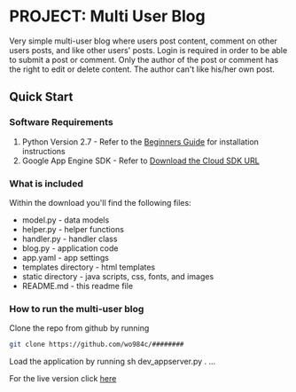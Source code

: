 # PROJECT: Multi User Blog

Very simple multi-user blog where users post content, comment on other users posts, and like other users' posts. Login is required in order to be able to submit a post or comment. Only the author of the post or comment has the right to edit or delete content. The author can't like his/her own post.



## Quick Start
### Software Requirements
1. Python Version 2.7 - Refer to the [Beginners Guide](https://wiki.python.org/moin/BeginnersGuide/Download) for installation instructions
2. Google App Engine SDK - Refer to [Download the Cloud SDK URL](https://cloud.google.com/appengine/docs/standard/python/download)


### What is included

Within the download you'll find the following files:

* model.py - data models
* helper.py - helper functions
* handler.py - handler class
* blog.py - application code
* app.yaml - app settings
* templates directory - html templates
* static directory - java scripts, css, fonts, and images 
* README.md - this readme file

### How to run the multi-user blog

Clone the repo from github by running
``` sh
git clone https://github.com/wo984c/########

```
Load the application by running
	sh
dev_appserver.py .
...

For the live version click [here](https://xxx.appspot.com)

